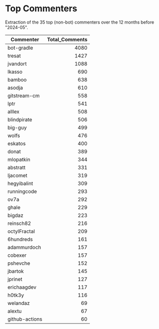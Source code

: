 # Top Commenters

Extraction of the 35 top (non-bot) commenters 
over the 12 months before "2024-05".


| Commenter      | Total_Comments |
| -------------- | -------------: |
| bot-gradle     |           4080 |
| tresat         |           1427 |
| jvandort       |           1088 |
| lkasso         |            690 |
| bamboo         |            638 |
| asodja         |            610 |
| gitstream-cm   |            558 |
| lptr           |            541 |
| alllex         |            508 |
| blindpirate    |            506 |
| big-guy        |            499 |
| wolfs          |            476 |
| eskatos        |            400 |
| donat          |            389 |
| mlopatkin      |            344 |
| abstratt       |            331 |
| ljacomet       |            319 |
| hegyibalint    |            309 |
| runningcode    |            293 |
| ov7a           |            292 |
| ghale          |            229 |
| bigdaz         |            223 |
| reinsch82      |            216 |
| octylFractal   |            209 |
| 6hundreds      |            161 |
| adammurdoch    |            157 |
| cobexer        |            157 |
| pshevche       |            152 |
| jbartok        |            145 |
| jprinet        |            127 |
| erichaagdev    |            117 |
| h0tk3y         |            116 |
| welandaz       |             69 |
| alextu         |             67 |
| github-actions |             60 |
